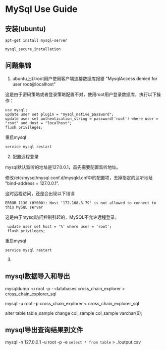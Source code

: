 # MySql Use Guide

## 安装(ubuntu)

```
apt-get install mysql-server
```

```
mysql_secure_installation
```

## 问题集锦

1. ubuntu上非root用户使用客户端连接数据库报错 "MysqlAccess denied for user root@localhost"

这是由于密码策略或者登录策略配置不对，使用root用户登录数据库，执行以下操作：
```
use mysql;
update user set plugin = "mysql_native_password";
update user set authentication_string = password('root') where user = "root" and Host = "localhost";
flush privileges;
```
重启mysql
```
service mysql restart
```

2. 配置远程登录

mysql默认监听的地址是127.0.0.1，首先需要配置监听地址。

修改/etc/mysql/mysql.conf.d/mysqld.cnf中的配置项，去掉指定的监听地址  "bind-address          = 127.0.0.1".

这时远程访问，还是会出现以下错误
```
ERROR 1130 (HY000): Host '172.168.3.79' is not allowed to connect to this MySQL server
```

这是由于mysql访问控制引起的，MySQL不允许远程登录。

```
 update user set host = '%' where user = 'root';
 flush privileges;
```

重启mysql
```
service mysql restart
```

3.



## mysql数据导入和导出

mysqldump -u root -p --databases cross_chain_explorer > cross_chain_explorer_sql

mysql -u root -p cross_chain_explorer < cross_chain_explorer_sql


alter table table_sample change col_sample col_sample varchar(6);

## mysql导出查询结果到文件

mysql -h 127.0.0.1 -u root -p -e `select * from table` > ./output.csv
